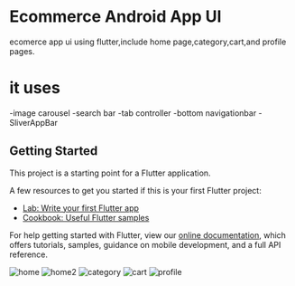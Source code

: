 # Ecommerce Android App UI
ecomerce app ui using flutter,include home page,category,cart,and profile pages.

# it uses
-image carousel
-search bar
-tab controller
-bottom navigationbar
-SliverAppBar




## Getting Started

This project is a starting point for a Flutter application.

A few resources to get you started if this is your first Flutter project:

- [Lab: Write your first Flutter app](https://flutter.dev/docs/get-started/codelab)
- [Cookbook: Useful Flutter samples](https://flutter.dev/docs/cookbook)

For help getting started with Flutter, view our
[online documentation](https://flutter.dev/docs), which offers tutorials,
samples, guidance on mobile development, and a full API reference.

![home](https://user-images.githubusercontent.com/67995809/98445655-c911ad80-213e-11eb-9f27-d52f80c13d3d.jpg)
![home2](https://user-images.githubusercontent.com/67995809/98445656-cadb7100-213e-11eb-99a8-902671038b84.jpg)
![category](https://user-images.githubusercontent.com/67995809/98445658-cdd66180-213e-11eb-8d27-696822eddaff.jpg)
![cart](https://user-images.githubusercontent.com/67995809/98445660-d0d15200-213e-11eb-92ab-baae180152bc.jpg)
![profile](https://user-images.githubusercontent.com/67995809/98445663-d4fd6f80-213e-11eb-97e1-e1ddd9ffcc27.jpg)
